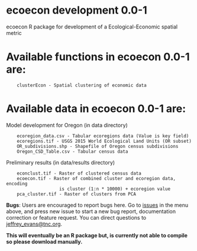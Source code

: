 # ecoecon development 0.0-1

ecoecon R package for development of a Ecological-Economic spatial metric  

# Available functions in ecoecon 0.0-1 are:

		clusterEcon - Spatial clustering of economic data

# Available data in ecoecon 0.0-1 are:
	
Model development for Oregon (in data directory)

		ecoregion_data.csv - Tabular ecoregions data (Value is key field) 
		ecoregions.tif - USGS 2015 World Ecological Land Units (OR subset)
		OR_subdivisions.shp - Shapefile of Oregon census subdivisions 
		Oregon_CSD_Table.csv - Tabular census data

Preliminary results (in data/results directory)

		econclust.tif - Raster of clustered census data
		ecoecon.tif - Raster of combined cluster and ecoregion data, encoding 
						is cluster (1:n * 10000) + ecoregion value		
		pca_cluster.tif - Raster of clusters from PCA
		
**Bugs**: Users are encouraged to report bugs here. Go to [issues](https://github.com/PARSECworld/ecoecon/issues) in the menu above, and press new issue to start a new bug report, documentation correction or feature request. You can direct questions to <jeffrey_evans@tnc.org>.

**This will eventually be an R package but, is currently not able to compile so please download manually.**
